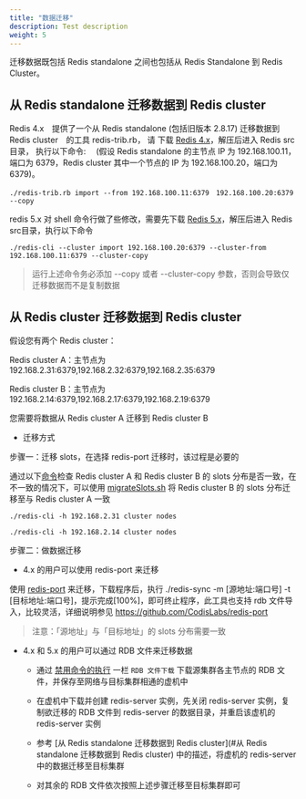 ```yaml
---
title: "数据迁移"
description: Test description
weight: 5
---
```




迁移数据既包括 Redis standalone 之间也包括从 Redis Standalone 到 Redis Cluster。

## 从 Redis standalone 迁移数据到 Redis cluster

Redis 4.x　提供了一个从 Redis standalone (包括旧版本 2.8.17) 迁移数据到 Redis cluster　的工具 redis-trib.rb， 请 下载 [Redis 4.x](http://download.redis.io/releases/redis-4.0.6.tar.gz)，解压后进入 Redis src目录， 执行以下命令:　
(假设 Redis standalone 的主节点 IP 为 192.168.100.11，端口为 6379，Redis cluster 其中一个节点的 IP 为 192.168.100.20，端口为 6379)。

```shell
./redis-trib.rb import --from 192.168.100.11:6379　192.168.100.20:6379 --copy
```

redis 5.x 对 shell 命令行做了些修改，需要先下载 [Redis 5.x](http://download.redis.io/releases/redis-5.0.3.tar.gz)，解压后进入 Redis src目录，执行以下命令

```shell
./redis-cli --cluster import 192.168.100.20:6379 --cluster-from 192.168.100.11:6379 --cluster-copy
```

> 运行上述命令务必添加 --copy 或者 --cluster-copy 参数，否则会导致仅迁移数据而不是复制数据

## 从 Redis cluster 迁移数据到 Redis cluster

假设您有两个 Redis cluster：

Redis cluster A：主节点为 192.168.2.31:6379,192.168.2.32:6379,192.168.2.35:6379

Redis cluster B：主节点为 192.168.2.14:6379,192.168.2.17:6379,192.168.2.19:6379

您需要将数据从 Redis cluster A 迁移到 Redis cluster B

- 迁移方式

步骤一：迁移 slots，在选择 redis-port 迁移时，该过程是必要的

通过以下[命令](https://redis.io/commands/cluster-nodes)检查 Redis cluster A 和 Redis cluster B 的 slots 分布是否一致，在不一致的情况下，可以使用 [migrateSlots.sh](https://github.com/shanheAppcenter/redis/tree/master/operations) 将 Redis cluster B 的 slots 分布迁移至与 Redis cluster A 一致

```shell
./redis-cli -h 192.168.2.31 cluster nodes

./redis-cli -h 192.168.2.14 cluster nodes
```

步骤二：做数据迁移

- 4.x 的用户可以使用 redis-port 来迁移

使用 [redis-port](https://github.com/CodisLabs/redis-port/releases) 来迁移，下载程序后，执行 ./redis-sync -m [源地址:端口号] -t [目标地址:端口号]，提示完成\[100%\]，即可终止程序，此工具也支持 rdb 文件导入，比较灵活，详细说明参见 https://github.com/CodisLabs/redis-port

> 注意：「源地址」与「目标地址」的 slots 分布需要一致

- 4.x 和 5.x 的用户可以通过 RDB 文件来迁移数据

    - 通过 [禁用命令的执行](../../manual/service/#禁用命令的执行) 一栏 `RDB 文件下载` 下载源集群各主节点的 RDB 文件，并保存至网络与目标集群相通的虚机中
    
    - 在虚机中下载并创建 redis-server 实例，先关闭 redis-server 实例，复制欲迁移的 RDB 文件到 redis-server 的数据目录，并重启该虚机的 redis-server 实例
    
    - 参考 [从 Redis standalone 迁移数据到 Redis cluster](#从 Redis standalone 迁移数据到 Redis cluster) 中的描述，将虚机的 redis-server 中的数据迁移至目标集群
    
    - 对其余的 RDB 文件依次按照上述步骤迁移至目标集群即可
